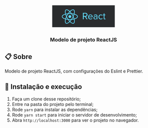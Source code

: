 <h1 align="center">
    <img alt="Logo ReactJS" src=".github/logo-react.png" width="200px" />
</h1>

<h3 align="center">
  Modelo de projeto ReactJS
</h3>

## 📋 Sobre

Modelo de projeto ReactJS, com configurações do Eslint e Prettier.

## 🚀 Instalação e execução

1. Faça um clone desse repositório;
2. Entre na pasta do projeto pelo terminal;
3. Rode `yarn` para instalar as dependências;
4. Rode `yarn start` para iniciar o servidor de desenvolvimento;
5. Abra `http://localhost:3000` para ver o projeto no navegador.
